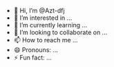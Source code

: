 - 👋 Hi, I’m @Azt-dfj
- 👀 I’m interested in ...
- 🌱 I’m currently learning ...
- 💞️ I’m looking to collaborate on ...
- 📫 How to reach me ...
- 😄 Pronouns: ...
- ⚡ Fun fact: ...

<!---
Azt-dfj/Azt-dfj is a ✨ special ✨ repository because its `README.md` (this file) appears on your GitHub profile.
You can click the Preview link to take a look at your changes.
--->
